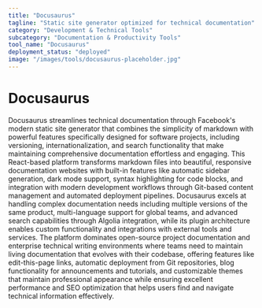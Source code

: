 ```yaml
---
title: "Docusaurus"
tagline: "Static site generator optimized for technical documentation"
category: "Development & Technical Tools"
subcategory: "Documentation & Productivity Tools"
tool_name: "Docusaurus"
deployment_status: "deployed"
image: "/images/tools/docusaurus-placeholder.jpg"
---
```


# Docusaurus

Docusaurus streamlines technical documentation through Facebook's modern static site generator that combines the simplicity of markdown with powerful features specifically designed for software projects, including versioning, internationalization, and search functionality that make maintaining comprehensive documentation effortless and engaging. This React-based platform transforms markdown files into beautiful, responsive documentation websites with built-in features like automatic sidebar generation, dark mode support, syntax highlighting for code blocks, and integration with modern development workflows through Git-based content management and automated deployment pipelines. Docusaurus excels at handling complex documentation needs including multiple versions of the same product, multi-language support for global teams, and advanced search capabilities through Algolia integration, while its plugin architecture enables custom functionality and integrations with external tools and services. The platform dominates open-source project documentation and enterprise technical writing environments where teams need to maintain living documentation that evolves with their codebase, offering features like edit-this-page links, automatic deployment from Git repositories, blog functionality for announcements and tutorials, and customizable themes that maintain professional appearance while ensuring excellent performance and SEO optimization that helps users find and navigate technical information effectively.